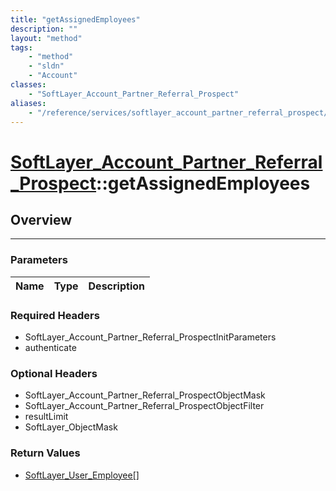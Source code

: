 ```yaml
---
title: "getAssignedEmployees"
description: ""
layout: "method"
tags:
    - "method"
    - "sldn"
    - "Account"
classes:
    - "SoftLayer_Account_Partner_Referral_Prospect"
aliases:
    - "/reference/services/softlayer_account_partner_referral_prospect/getAssignedEmployees"
---
```

# [SoftLayer_Account_Partner_Referral_Prospect](/reference/services/SoftLayer_Account_Partner_Referral_Prospect)::getAssignedEmployees




## Overview 


-----

### Parameters 
|Name | Type | Description |
| --- | --- | --- |


### Required Headers
* SoftLayer_Account_Partner_Referral_ProspectInitParameters
* authenticate


### Optional Headers
* SoftLayer_Account_Partner_Referral_ProspectObjectMask
* SoftLayer_Account_Partner_Referral_ProspectObjectFilter
* resultLimit
* SoftLayer_ObjectMask

### Return Values
* <a href='/reference/datatypes/SoftLayer_User_Employee'>SoftLayer_User_Employee[] </a>




